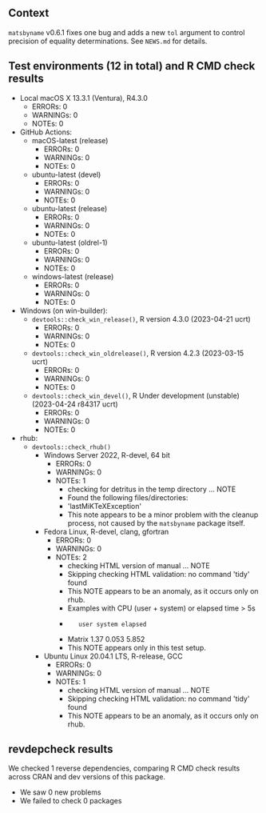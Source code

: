## Context

`matsbyname` v0.6.1
fixes one bug and adds a new `tol` argument
to control precision of equality determinations. 
See `NEWS.md` for details.


## Test environments (12 in total) and R CMD check results

* Local macOS X 13.3.1 (Ventura), R4.3.0
    * ERRORs: 0
    * WARNINGs: 0
    * NOTEs: 0
* GitHub Actions: 
    * macOS-latest (release)
        * ERRORs: 0
        * WARNINGs: 0
        * NOTEs: 0
    * ubuntu-latest (devel)
        * ERRORs: 0
        * WARNINGs: 0
        * NOTEs: 0
    * ubuntu-latest (release)
        * ERRORs: 0
        * WARNINGs: 0
        * NOTEs: 0
    * ubuntu-latest (oldrel-1)
        * ERRORs: 0
        * WARNINGs: 0
        * NOTEs: 0
    * windows-latest (release)
        * ERRORs: 0
        * WARNINGs: 0
        * NOTEs: 0
* Windows (on win-builder):
    * `devtools::check_win_release()`, R version 4.3.0 (2023-04-21 ucrt)
        * ERRORs: 0
        * WARNINGs: 0
        * NOTEs: 0
    * `devtools::check_win_oldrelease()`, R version 4.2.3 (2023-03-15 ucrt)
        * ERRORs: 0
        * WARNINGs: 0
        * NOTEs: 0
    * `devtools::check_win_devel()`, R Under development (unstable) (2023-04-24 r84317 ucrt)
        * ERRORs: 0
        * WARNINGs: 0
        * NOTEs: 0
* rhub:
    * `devtools::check_rhub()`
        * Windows Server 2022, R-devel, 64 bit
            * ERRORs: 0
            * WARNINGs: 0
            * NOTEs: 1
                - checking for detritus in the temp directory ... NOTE
                - Found the following files/directories:
                - 'lastMiKTeXException'
                - This note appears to be a minor problem with the cleanup process, not caused by the `matsbyname` package itself.
        * Fedora Linux, R-devel, clang, gfortran
            * ERRORs: 0
            * WARNINGs: 0
            * NOTEs: 2
                - checking HTML version of manual ... NOTE
                - Skipping checking HTML validation: no command 'tidy' found
                - This NOTE appears to be an anomaly, as it occurs only on rhub.
                - Examples with CPU (user + system) or elapsed time > 5s
                -        user system elapsed
                - Matrix 1.37  0.053   5.852
                - This NOTE appears only in this test setup.
        * Ubuntu Linux 20.04.1 LTS, R-release, GCC
            * ERRORs: 0
            * WARNINGs: 0
            * NOTEs: 1
                - checking HTML version of manual ... NOTE
                - Skipping checking HTML validation: no command 'tidy' found
                - This NOTE appears to be an anomaly, as it occurs only on rhub.


## revdepcheck results

We checked 1 reverse dependencies, comparing R CMD check results across CRAN and dev versions of this package.

 * We saw 0 new problems
 * We failed to check 0 packages